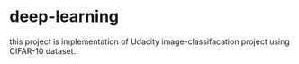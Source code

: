 # deep-learning

this project is implementation of Udacity image-classifacation project using CIFAR-10 dataset.
